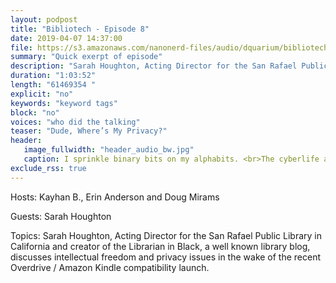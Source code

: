 ```yaml
---
layout: podpost
title: "Bibliotech - Episode 8"
date: 2019-04-07 14:37:00
file: https://s3.amazonaws.com/nanonerd-files/audio/dquarium/bibliotech8.mp3
summary: "Quick exerpt of episode"
description: "Sarah Houghton, Acting Director for the San Rafael Public Library in California and creator of the Librarian in Black, a well known library blog, discusses intellectual freedom and privacy issues in the wake of the recent Overdrive / Amazon Kindle compatibility launch."
duration: "1:03:52" 
length: "61469354 "
explicit: "no" 
keywords: "keyword tags"
block: "no" 
voices: "who did the talking"
teaser: "Dude, Where’s My Privacy?"
header:
   image_fullwidth: "header_audio_bw.jpg"
   caption: I sprinkle binary bits on my alphabits. <br>The cyberlife and times of Kayhan B, digital librarian extraordinaire, podcaster and all around nice guy.
exclude_rss: true
---
```


Hosts: Kayhan B., Erin Anderson and Doug Mirams

Guests: Sarah Houghton

Topics: Sarah Houghton, Acting Director for the San Rafael Public Library in California and creator of the Librarian in Black, a well known library blog, discusses intellectual freedom and privacy issues in the wake of the recent Overdrive / Amazon Kindle compatibility launch.